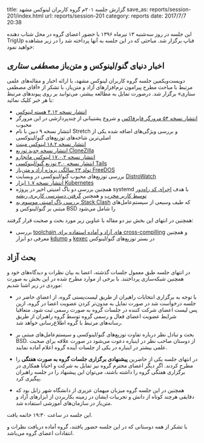 title: گزارش جلسه ۲۰۱م گروه کاربران لینوکس مشهد
save_as: reports/session-201/index.html
url: reports/session-201
category: reports
date: 2017/7/7 20:38

این جلسه در روز سه‌شنبه ۱۳ تیرماه ۱۳۹۶ با حضور اعضای گروه در محل شتاب دهنده TrigUp فناپ برگزار شد. مباحثی که در این
جلسه به آنها پرداخته شد را در زیر مشاهده خواهید نمود:
<!--more-->

## اخبار دنیای گنو/لینوکس و متن‌باز *مصطفی ستاری*
دویست‌ویکمین جلسه گروه کاربران لینوکس مشهد، با ارائه‌ اخبار و مقاله‌های علمی مرتبط با مباحث مطرح پیرامون نرم‌افزارهای
آزاد و متن‌باز، با تشکر از «آقای مصطفی ستاری» برگزار شد. درصورت تمایل به مطالعه بیشتر، می‌توانید بر روی پیوند‌های مرتبط با هر خبر
کلیک نمائید:

* [انتشار نسخه ۴.۱۲ هسته لینوکس][1]
* [انتشار نسخه ۵۴ مرورگر فایرفاکس][2] و شروع پشتیبانی از چندپردازشی در این مرورگر محبوب
* انتشار نسخه ۹ دبین با نام Stretch و بررسی ویژگی‌های اضافه شده یکی از اصلی‌ترین شاخه‌های توزیع‌های گنو/لینوکسی
* [انتشار نسخه ۱۸.۲ لینوکس مینت][3]
* [انتشار نسخه جدید توزیع CloneZilla][4] 
* [انتشار نسخه ۱۷.۰.۲ لینوکس مانجارو][5]
* [انتشار نسخه ۳.۰ توزیع گنو/لینوکسی Tails][6]
* [تولد ۲۳ سالگی پروژه آزاد و متن‌باز FreeDOS][7]
* بررسی توزیع‌های محبوب گنو/لینوکسی در وبسایت [DistroWatch][8]
* [انتشار نسخه ۱.۷ ابزار Kubernetes][9]
* همچنین بررسی دو باگ امنیتی اخیر در پروژه systemd با هدف [اجرای کد راه‌دور توسط کاربر مخرب][10] و همچنین [گرفتن دسترسی کاربری ریشه][11]
* [بررسی باگ امنیتی موسوم به Stack Clash][12] که طیف وسیعی از سیستم‌عامل‌های مبتنی بر گنو/لینوکس و BSD را شامل می‌شود

همچنین در انتهای این بخش نیز دو مقاله با عناوین زیر مورد بحث و صحبت قرار گرفتند:

* بررسی [toolchain های آزاد و آماده استفاده برای cross-compilling][13]
و همچنین معرفی دو ابزار [kdump][14] و [kexec][15] در بستر توزیع‌های گنو/لینوکس

## بحث آزاد
در انتهای جلسه طبق معمول جلسات گذشته، اعضا به بیان نظرات و دیدگاه‌های خود و همچنین شبکه‌سازی پرداختند. با برخی از موارد
مطرح شده در این بخش به صورت موردی در زیر اشنا شدیم:

* با توجه به برگزاری انتخابات راهبران از طریق لیست‌پستی گروه، از اعضای حاضر در جلسه درخواست شد در صورت تمایل به مدون‌تر کردن عضویت
اعضا در گروه، ازین پس لیست اعضای شرکت کننده در جلسات گروه به صورت رسمی ثبت شود. متعاقبا شرایط عضویت اعضای فعال و رسمی گروه
توسط گروه راهبران از طریق رسانه‌های مرتبط با گروه اطلاع‌رسانی خواهد شد.

* بحث و تبادل نظر درباره تفاوت توزیع‌های گنو/لینوکسی و سیستم‌عامل‌های مبتنی بر BSD. از دوستان صاحب نظر در اینباره دعوت می‌شود
در صورت علاقه برای صحبت علمی بیشتر در اینباره در یکی از جلسات آینده گروه اعلام آماده نمایند.

* در انتهای جلسه یکی از حاضرین **پیشنهادی برگزاری جلسات گروه به صورت هفتگی** را مطرح کردند. اگر دیگر اعضای محترم گروه نیز تمایل
به شرکت و احیانا همکاری در برگزاری هفتگی گروه را داشته باشند، می‌توان این پیشنهاد را در جلسه راهبران پیگیری کرد.

* همچنین در این جلسه گروه میزبان میهمان عزیزی از دانشگاه شهر زابل بود که دقایقی هرچند کوتاه از دانش و تجربیات ایشان
در زمینه بکاربردن از ابزارهای آزاد و متن‌باز در سازمان‌های آموزشی استفاده شد.

این جلسه در ساعت ۱۹:۳۰ خاتمه یافت.

با  تشکر از همه دوستانی که در این جلسه حضور یافتند، گروه آماده دریافت نظرات و انتقادات اعضای گروه می‌باشد.

[1]: https://lwn.net/Articles/726984/rss
[2]: https://arstechnica.com/information-technology/2017/06/firefox-multiple-content-processes/
[3]: https://distrowatch.com/9886
[4]: https://distrowatch.com/9878
[5]: https://distrowatch.com/9876
[6]: http://distrowatch.com/9859
[7]: http://www.linuxjournal.com/content/freedos-23-years-old-and-counting
[8]: http://distrowatch.com
[9]: http://www.zdnet.com/article/apples-iphone-turns-10-heres-how-the-device-impacted-business-work/
[10]: https://it.slashdot.org/story/17/07/03/0343258/severe-systemd-bug-allowed-remote-code-execution-for-two-years?utm_source=rss0.9mainlinkanon&utm_medium=feed
[11]: https://ma.ttias.be/giving-perspective-systemds-usernames-start-digit-get-root-privileges-bug/
[12]: https://linux.slashdot.org/story/17/06/24/0330224/stack-clash-linux-flaw-enables-root-access-patch-now
[13]: http://free-electrons.com/blog/free-and-ready-to-use-cross-compilation-toolchains/
[14]: https://www.kernel.org/doc/Documentation/kdump/kdump.txt
[15]: https://linux.die.net/man/8/kexec